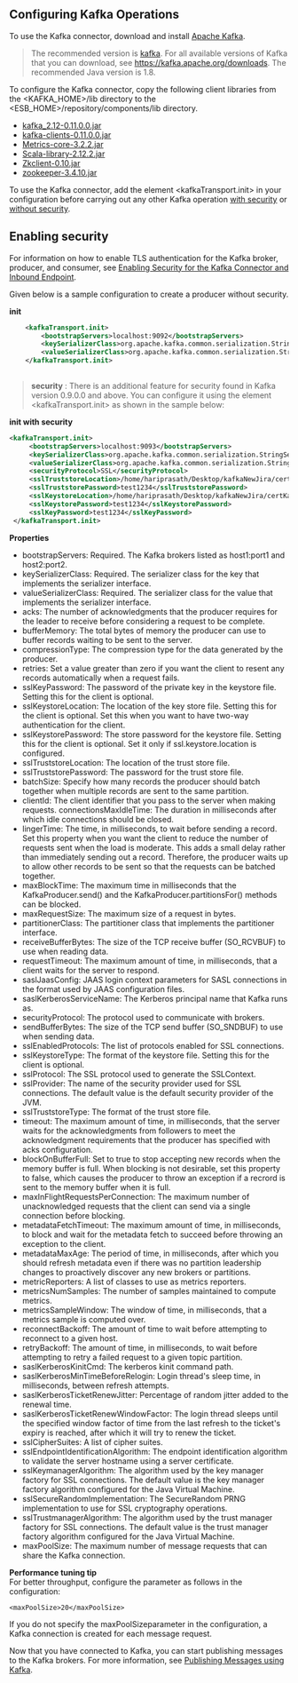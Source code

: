 ## Configuring Kafka Operations

To use the Kafka connector, download and install [Apache Kafka](http://kafka.apache.org/downloads.html).

>The recommended version is [kafka](https://www.apache.org/dyn/closer.cgi?path=/kafka/0.11.0.0/kafka_2.12-0.11.0.0.tgz). For all available versions of Kafka that you can download, see https://kafka.apache.org/downloads. The recommended Java version is 1.8.

To configure the Kafka connector, copy the following client libraries from the <KAFKA_HOME>/lib directory to the <ESB_HOME>/repository/components/lib directory.

* [kafka_2.12-0.11.0.0.jar](https://mvnrepository.com/artifact/org.apache.kafka/kafka_2.12/0.11.0.0)
* [kafka-clients-0.11.0.0.jar](https://mvnrepository.com/artifact/org.apache.kafka/kafka-clients/0.11.0.0)
* [Metrics-core-3.2.2.jar](https://mvnrepository.com/artifact/io.dropwizard.metrics/metrics-core/3.2.2)
* [Scala-library-2.12.2.jar](https://mvnrepository.com/artifact/org.scala-lang/scala-library/2.12.2)
* [Zkclient-0.10.jar](https://mvnrepository.com/artifact/com.101tec/zkclient/0.10)
* [zookeeper-3.4.10.jar](https://mvnrepository.com/artifact/org.apache.zookeeper/zookeeper/3.4.10)

To use the Kafka connector, add the element <kafkaTransport.init> in your configuration before carrying out any other 
Kafka operation 
[with security](config.md) or [without security](#enabling-security).

## Enabling security

For  information on how to enable TLS authentication for the Kafka broker, producer, and consumer, see 
[Enabling Security for the Kafka Connector and Inbound Endpoint](https://docs.wso2.com/display/ESBCONNECTORS/Enabling+Security+for+the+Kafka+Connector+and+Inbound+Endpoint).

Given below is a sample configuration to create a producer without security.

**init**

````xml
    <kafkaTransport.init>
        <bootstrapServers>localhost:9092</bootstrapServers>
        <keySerializerClass>org.apache.kafka.common.serialization.StringSerializer</keySerializerClass>
        <valueSerializerClass>org.apache.kafka.common.serialization.StringSerializer</valueSerializerClass>
    </kafkaTransport.init>
    
````


> **security** : There is an additional feature for security found in Kafka version 0.9.0.0 and above. You can configure it using the element <kafkaTransport.init> as shown in the sample below:

**init with security**

````xml
<kafkaTransport.init>
     <bootstrapServers>localhost:9093</bootstrapServers>
     <keySerializerClass>org.apache.kafka.common.serialization.StringSerializer</keySerializerClass>
     <valueSerializerClass>org.apache.kafka.common.serialization.StringSerializer</valueSerializerClass>
     <securityProtocol>SSL</securityProtocol>
     <sslTruststoreLocation>/home/hariprasath/Desktop/kafkaNewJira/certKafka/kafka.server.truststore.jks</sslTruststoreLocation>
     <sslTruststorePassword>test1234</sslTruststorePassword>
     <sslKeystoreLocation>/home/hariprasath/Desktop/kafkaNewJira/certKafka/kafka.server.keystore.jks</sslKeystoreLocation>
     <sslKeystorePassword>test1234</sslKeystorePassword>
     <sslKeyPassword>test1234</sslKeyPassword>
 </kafkaTransport.init>

````

**Properties**
* bootstrapServers: Required. The Kafka brokers listed as host1:port1 and host2:port2.
* keySerializerClass: Required. The serializer class for the key that implements the serializer interface.
* valueSerializerClass: Required. The serializer class for the value that implements the serializer interface.
* acks: The number of acknowledgments that the producer requires for the leader to receive before considering a 
request to be complete.
* bufferMemory: The total bytes of memory the producer can use to buffer records waiting to be sent to the server.
* compressionType: The compression type for the data generated by the producer.
* retries: Set a value greater than zero if you want the client to resent any records automatically when a request fails.
* sslKeyPassword: The password of the private key in the keystore file. Setting this for the client is optional.
* sslKeystoreLocation: The location of the key store file. Setting this for the client is optional. Set this when you want to have two-way authentication for the client.
* sslKeystorePassword: The store password for the keystore file. Setting this for the client is optional. Set it only if ssl.keystore.location is configured.
* sslTruststoreLocation: The location of the trust store file.
* sslTruststorePassword: The password for the trust store file.
* batchSize: Specify how many records the producer should batch together when multiple records are sent to the same partition.
* clientId: The client identifier that you pass to the server when making requests.
connectionsMaxIdleTime: The duration in milliseconds after which idle connections should be closed.
* lingerTime: The time, in milliseconds, to wait before sending a record. Set this property when you want the client to reduce the number of requests sent when the load is moderate. This adds a small delay rather than immediately sending out a record. Therefore, the producer waits up to allow other records to be sent so that the requests can be batched together.
* maxBlockTime: The maximum time in milliseconds that the KafkaProducer.send() and the KafkaProducer.partitionsFor() methods can be blocked.
* maxRequestSize: The maximum size of a request in bytes.
* partitionerClass: The partitioner class that implements the partitioner interface.
* receiveBufferBytes: The size of the TCP receive buffer (SO_RCVBUF) to use when reading data.
* requestTimeout: The maximum amount of time, in milliseconds, that a client waits for the server to respond.
* saslJaasConfig: JAAS login context parameters for SASL connections in the format used by JAAS configuration files. 
* saslKerberosServiceName: The Kerberos principal name that Kafka runs as.
* securityProtocol: The protocol used to communicate with brokers.
* sendBufferBytes: The size of the TCP send buffer (SO_SNDBUF) to use when sending data.
* sslEnabledProtocols: The list of protocols enabled for SSL connections.
* sslKeystoreType: The format of the keystore file. Setting this for the client is optional.
* sslProtocol: The SSL protocol used to generate the SSLContext.
* sslProvider: The name of the security provider used for SSL connections. The default value is the default security 
provider of the JVM.
* sslTruststoreType: The  format of the trust store file.
* timeout: The maximum amount of time, in milliseconds, that the server waits for the acknowledgments from followers to meet the acknowledgment requirements that the producer has specified with acks configuration.
* blockOnBufferFull: Set to true to stop accepting new records when the memory buffer is full. When blocking is not desirable, set this property to false, which causes the producer to throw an exception if a recrord is sent to the memory buffer when it is full.
* maxInFlightRequestsPerConnection: The maximum number of unacknowledged requests that the client can send via a 
single connection before blocking.
* metadataFetchTimeout: The maximum amount of time, in milliseconds, to block and wait for the metadata fetch to succeed before throwing an exception to the client.
* metadataMaxAge: The period of time, in milliseconds, after which you should refresh metadata even if there was no partition leadership changes to proactively discover any new brokers or partitions.
* metricReporters: A list of classes to use as metrics reporters.
* metricsNumSamples: The number of samples maintained to compute metrics.
* metricsSampleWindow: The window of time, in milliseconds, that a metrics sample is computed over.
* reconnectBackoff: The amount of time to wait before attempting to reconnect to a given host.
* retryBackoff: The amount of time, in milliseconds, to wait before attempting to retry a failed request to a given topic partition.
* saslKerberosKinitCmd: The kerberos kinit command path.
* saslKerberosMinTimeBeforeRelogin: Login thread's sleep time, in milliseconds, between refresh attempts. 
* saslKerberosTicketRenewJitter: Percentage of random jitter added to the renewal time.
* saslKerberosTicketRenewWindowFactor: The login thread sleeps until the specified window factor of time from the 
last refresh to the ticket's expiry is reached, after which it will try to renew the ticket.
* sslCipherSuites: A list of cipher suites.
* sslEndpointIdentificationAlgorithm: The endpoint identification algorithm to validate the server hostname using a server certificate.
* sslKeymanagerAlgorithm: The algorithm used by the key manager factory for SSL connections. The default value is the key
 manager factory algorithm configured for the Java Virtual Machine.
* sslSecureRandomImplementation: The SecureRandom PRNG implementation to use for SSL cryptography operations.
* sslTrustmanagerAlgorithm: The algorithm used by the trust manager factory for SSL connections. The default value is the trust manager factory algorithm configured for the Java Virtual Machine.
* maxPoolSize: The maximum number of message requests that can share the Kafka connection.

**Performance tuning tip**  
For better throughput, configure the <maxPoolSize> parameter as follows in the <init> configuration:
````
<maxPoolSize>20</maxPoolSize>
````
If you do not specify the maxPoolSizeparameter in the configuration, a Kafka connection is created for each message request.

Now that you have connected to Kafka, you can start publishing messages to the Kafka brokers. For more information, see 
[Publishing Messages using Kafka](publishmessage.md).
